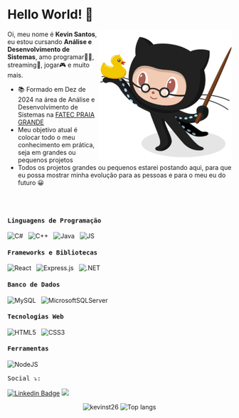 


# Hello World! 👋

<img align='right' src='Octocat.png' width='300"'>

 
Oi, meu nome é <strong>Kevin Santos</strong>, eu estou cursando <strong>Análise e Desenvolvimento de Sistemas</strong>, amo programar👨‍💻, streaming🎥, jogar🎮 e muito mais.


-  📚 Formado em Dez de 2024 na área de Análise e Desenvolvimento de Sistemas na [FATEC PRAIA GRANDE](https://www.fatecpg.edu.br/)
-  Meu objetivo atual é colocar todo o meu conhecimento em prática, seja em grandes ou pequenos projetos 
-  Todos os projetos grandes ou pequenos estarei postando aqui, para que eu possa mostrar minha evolução para as pessoas e para o meu eu do futuro 😀

<br><br> 

#### <kbd>Linguagens de Programação</kbd><br> 

<img height="26" title="C#" alt="C#" src="https://icongr.am/devicon/csharp-original.svg?size=128&color=currentColor"> &nbsp;
<img height="26" title="C++" alt="C++" src="https://icongr.am/devicon/cplusplus-original.svg?size=128&color=currentColor"> &nbsp;
<img height="26" title="Java" alt="Java" src="https://icongr.am/devicon/java-original.svg?size=128&color=currentColor"> &nbsp;
<img height="26" title="JS" alt="JS" src="https://icongr.am/devicon/javascript-original.svg?size=128&color=currentColor"> &nbsp;

#### <kbd>Frameworks e Bibliotecas</kbd><br> 

<img height="26" title="React" alt="React" src="https://icongr.am/devicon/react-original-wordmark.svg?size=128&color=currentColor"> &nbsp;
<img height="40" title="Express.js" alt="Express.js" src="https://icongr.am/devicon/express-original-wordmark.svg?size=128&color=ffffff"> &nbsp;
<img height="26" title=".NET" alt=".NET" src="https://icongr.am/devicon/dot-net-original-wordmark.svg?size=128&color=currentColor"> &nbsp;

#### <kbd>Banco de Dados</kbd><br> 

<img height="40" title="MySQL" alt="MySQL" src="https://icongr.am/devicon/mysql-original-wordmark.svg?size=128&color=29db47"> &nbsp;
<img height="40" title="MicrosoftSQLServer" alt="MicrosoftSQLServer" src="https://cdn-icons-png.flaticon.com/512/5968/5968364.png"> &nbsp;

#### <kbd>Tecnologias Web</kbd><br> 

<img height="26" title="HTML5" alt="HTML5" src="https://icongr.am/devicon/html5-original.svg?size=128&color=currentColor"> &nbsp;
<img height="26" title="CSS3" alt="CSS3" src="https://icongr.am/devicon/css3-original.svg?size=128&color=currentColor"> &nbsp;

#### <kbd>Ferramentas</kbd><br> 

<img height="26" title="NodeJS" alt="NodeJS" src="https://icongr.am/devicon/nodejs-plain.svg?size=128&color=29db47"> &nbsp;






<kbd>Social ⤵:</kbd>

[![Linkedin Badge](https://img.shields.io/badge/-LINKEDIN-FF4D9B?style=flat-square&logo=Linkedin&logoColor=black&link=https://www.linkedin.com/in/KevinSantos/?locale=en_US)](https://www.linkedin.com/in/kevin-santos-3b5613235/) 
<a href = "mailto:kevinst2610@gmail.com"><img src="https://img.shields.io/badge/-GMAIL-FF4D9B?style=flat-square&logo=GMAIL&logoColor=black&" target="_blank"></a>







<p align="center">
  <img src="https://github-readme-stats.vercel.app/api?username=kevinfst&show_icons=true&theme=radical" alt="kevinst26" style="width: 420px; height: 179.4px;"/>
  <img src="https://github-readme-stats.vercel.app/api/top-langs/?username=kevinfst&layout=compact&show_icons=true&theme=radical" alt="Top langs" style="width: 410px; height: 180px;"/>
</p>






